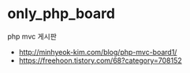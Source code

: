 # only_php_board
php mvc 게시판
- http://minhyeok-kim.com/blog/php-mvc-board1/
- https://freehoon.tistory.com/68?category=708152
